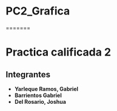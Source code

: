 # PC2_Grafica
=======
# Practica calificada 2

## Integrantes

- **Yarleque Ramos, Gabriel**
- **Barrientos Gabriel**
- **Del Rosario, Joshua**

